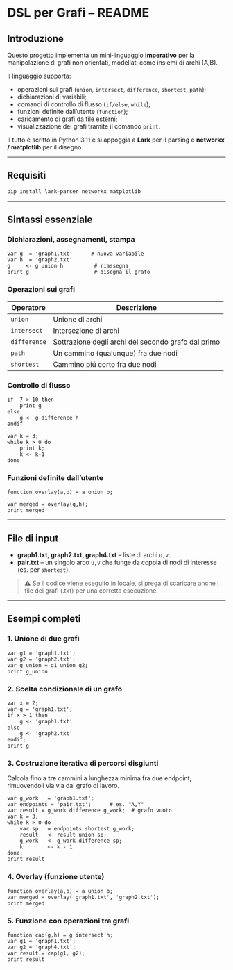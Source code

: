 # DSL per Grafi – README

## Introduzione

Questo progetto implementa un mini‑linguaggio **imperativo** per la manipolazione di grafi non orientati, modellati come insiemi di archi (A,B).&#x20;

Il linguaggio supporta:

* operazioni sui grafi (`union`, `intersect`, `difference`, `shortest`, `path`);
* dichiarazioni di variabili;
* comandi di controllo di flusso (`if/else`, `while`);
* funzioni definite dall’utente (`function`);
* caricamento di grafi da file esterni;
* visualizzazione dei grafi tramite il comando `print`.

Il tutto è scritto in Python 3.11 e si appoggia a **Lark** per il parsing e **networkx / matplotlib** per il disegno.

---

## Requisiti

```bash
pip install lark-parser networkx matplotlib
```

---

## Sintassi essenziale

### Dichiarazioni, assegnamenti, stampa

```minigr
var g  = 'graph1.txt'      # nuova variabile
var h  = 'graph2.txt'
g     <- g union h          # riassegna
print g                     # disegna il grafo
```

### Operazioni sui grafi

| Operatore    | Descrizione                                         |
| ------------ | --------------------------------------------------- |
| `union`      | Unione di archi                                     |
| `intersect`  | Intersezione di archi                               |
| `difference` | Sottrazione degli archi del secondo grafo dal primo |
| `path`       | Un cammino (qualunque) fra due nodi                 |
| `shortest`   | Cammino piú corto fra due nodi                      |

### Controllo di flusso

```minigr
if  7 > 10 then               
    print g
else
    g <- g difference h
endif

var k = 3;
while k > 0 do
    print k;
    k <- k-1
done
```

### Funzioni definite dall’utente

```minigr
function overlay(a,b) = a union b;

var merged = overlay(g,h);
print merged
```

---

## File di input

* **graph1.txt**, **graph2.txt, graph4.txt** – liste di archi `u,v`.
* **pair.txt** – un singolo arco `u,v` che funge da coppia di nodi di interesse (es. per `shortest`).

> ⚠️ Se il codice viene eseguito in locale, si prega di scaricare anche i file dei grafi (.txt) per una corretta esecuzione.
---

## Esempi completi

### 1. Unione di due grafi

```minigr
var g1 = 'graph1.txt';
var g2 = 'graph2.txt';
var g_union = g1 union g2;
print g_union
```

### 2. Scelta condizionale di un grafo

```minigr
var x = 2;
var g = 'graph1.txt';
if x > 1 then
    g <- 'graph1.txt'
else
    g <- 'graph2.txt'
endif;
print g
```

### 3. Costruzione iterativa di percorsi disgiunti

Calcola fino a **tre** cammini a lunghezza minima fra due endpoint, rimuovendoli via via dal grafo di lavoro.

```minigr
var g_work   = 'graph1.txt';
var endpoints = 'pair.txt';      # es. "A,Y"
var result = g_work difference g_work;  # grafo vuoto
var k = 3;
while k > 0 do
    var sp   = endpoints shortest g_work;
    result   <- result union sp;
    g_work   <- g_work difference sp;
    k        <- k - 1
done;
print result
```

### 4. Overlay (funzione utente)

```minigr
function overlay(a,b) = a union b;
var merged = overlay('graph1.txt', 'graph2.txt');
print merged
```

### 5. Funzione con operazioni tra grafi

```minigr
function cap(g,h) = g intersect h;
var g1 = 'graph1.txt';
var g2 = 'graph4.txt';
var result = cap(g1, g2);
print result
```
